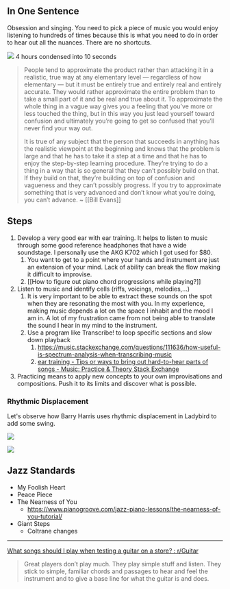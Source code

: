 ## In One Sentence

Obsession and singing. You need to pick a piece of music you would enjoy listening to hundreds of times because this is what you need to do in order to hear out all the nuances. There are no shortcuts.

![](https://youtu.be/9YyyDMDBk0U)
4 hours condensed into 10 seconds

> People tend to approximate the product rather than attacking it in a realistic, true way at any elementary level — regardless of how elementary — but it must be entirely true and entirely real and entirely accurate. They would rather approximate the entire problem than to take a small part of it and be real and true about it. To approximate the whole thing in a vague way gives you a feeling that you’ve more or less touched the thing, but in this way you just lead yourself toward confusion and ultimately you’re going to get so confused that you’ll never find your way out.
> 
> It is true of any subject that the person that succeeds in anything has the realistic viewpoint at the beginning and knows that the problem is large and that he has to take it a step at a time and that he has to enjoy the step-by-step learning procedure. They’re trying to do a thing in a way that is so general that they can’t possibly build on that. If they build on that, they’re building on top of confusion and vagueness and they can’t possibly progress. If you try to approximate something that is very advanced and don’t know what you’re doing, you can’t advance. ~ [[Bill Evans]]


## Steps
1. Develop a very good ear with ear training. It helps to listen to music through some good reference headphones that have a wide soundstage. I personally use the AKG K702 which I got used for $80.
	1. You want to get to a point where your hands and instrument are just an extension of your mind. Lack of ability can break the flow making it difficult to improvise.
	2. [[How to figure out piano chord progressions while playing?]]
2. Listen to music and identify cells (riffs, voicings, melodies,...)
	1. It is very important to be able to extract these sounds on the spot when they are resonating the most with you. In my experience, making music depends a lot on the space I inhabit and the mood I am in. A lot of my frustration came from not being able to translate the sound I hear in my mind to the instrument.
	2. Use a program like Transcribe! to loop specific sections and slow down playback
		1. https://music.stackexchange.com/questions/111636/how-useful-is-spectrum-analysis-when-transcribing-music
		2. [ear training - Tips or ways to bring out hard-to-hear parts of songs - Music: Practice & Theory Stack Exchange](https://music.stackexchange.com/questions/126738/tips-or-ways-to-bring-out-hard-to-hear-parts-of-songs/126750#126750) 
3. Practicing means to apply new concepts to your own improvisations and compositions. Push it to its limits and discover what is possible.


### Rhythmic Displacement

Let's observe how Barry Harris uses rhythmic displacement in Ladybird to add some swing.

![](https://youtu.be/5D2E06HWR9I)

![](https://youtu.be/Suv9m83GiTA)

## Jazz Standards

- My Foolish Heart
- Peace Piece
- The Nearness of You
	- https://www.pianogroove.com/jazz-piano-lessons/the-nearness-of-you-tutorial/
- Giant Steps
	- Coltrane changes

---

[What songs should I play when testing a guitar on a store? : r/Guitar](https://www.reddit.com/r/Guitar/comments/1bf6ofq/what_songs_should_i_play_when_testing_a_guitar_on/) 

> Great players don’t play much. They play simple stuff and listen. They stick to simple, familiar chords and passages to hear and feel the instrument and to give a base line for what the guitar is and does.